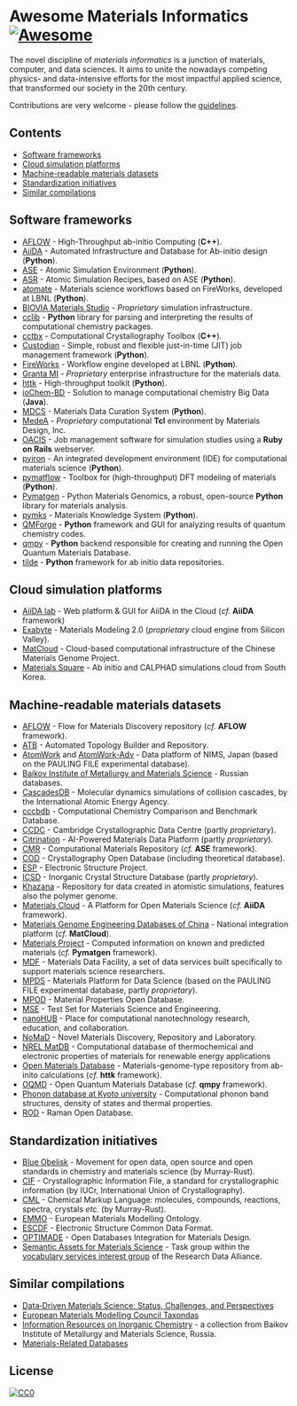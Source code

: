 # Awesome Materials Informatics [![Awesome](https://cdn.rawgit.com/sindresorhus/awesome/d7305f38d29fed78fa85652e3a63e154dd8e8829/media/badge.svg)](https://github.com/sindresorhus/awesome)

The novel discipline of _materials informatics_ is a junction of materials, computer, and data sciences. It aims to unite the nowadays competing physics- and data-intensive efforts for the most impactful applied science, that transformed our society in the 20th century.

Contributions are very welcome - please follow the [guidelines](CONTRIBUTING.md).


## Contents

- [Software frameworks](#software-frameworks)
- [Cloud simulation platforms](#cloud-simulation-platforms)
- [Machine-readable materials datasets](#machine-readable-materials-datasets)
- [Standardization initiatives](#standardization-initiatives)
- [Similar compilations](#similar-compilations)


## Software frameworks

- [AFLOW](http://materials.duke.edu/AFLOW) - High-Throughput ab-initio Computing (**C++**).
- [AiiDA](http://aiida.net) - Automated Infrastructure and Database for Ab-initio design (**Python**).
- [ASE](https://wiki.fysik.dtu.dk/ase) - Atomic Simulation Environment (**Python**).
- [ASR](https://gitlab.com/dtorel/asr) - Atomic Simulation Recipes, based on ASE (**Python**).
- [atomate](https://hackingmaterials.github.io/atomate) - Materials science workflows based on FireWorks, developed at LBNL (**Python**).
- [BIOVIA Materials Studio](http://accelrys.com/products/collaborative-science/biovia-materials-studio) - _Proprietary_ simulation infrastructure.
- [cclib](http://cclib.github.io) - **Python** library for parsing and interpreting the results of computational chemistry packages.
- [cctbx](https://cctbx.github.io) - Computational Crystallography Toolbox (**C++**).
- [Custodian](https://github.com/materialsproject/custodian) - Simple, robust and flexible just-in-time (JIT) job management framework (**Python**).
- [FireWorks](https://materialsproject.github.io/fireworks) - Workflow engine developed at LBNL (**Python**).
- [Granta MI](http://www.grantadesign.com/products/mi) - _Proprietary_ enterprise infrastructure for the materials data.
- [httk](http://httk.openmaterialsdb.se) - High-throughput toolkit (**Python**).
- [ioChem-BD](http://www.iochem-bd.org) - Solution to manage computational chemistry Big Data (**Java**).
- [MDCS](https://github.com/usnistgov/MDCS) - Materials Data Curation System (**Python**).
- [MedeA](https://www.materialsdesign.com/medea-software) - _Proprietary_ computational **Tcl** environment by Materials Design, Inc.
- [OACIS](http://crest-cassia.github.io/oacis/en/) - Job management software for simulation studies using a **Ruby on Rails** webserver.
- [pyiron](https://github.com/pyiron) - An integrated development environment (IDE) for computational materials science (**Python**).
- [pymatflow](https://github.com/DeqiTang/pymatflow) - Toolbox for (high-throughput) DFT modeling of materials (**Python**).
- [Pymatgen](http://pymatgen.org) - Python Materials Genomics, a robust, open-source **Python** library for materials analysis.
- [pymks](http://pymks.org) - Materials Knowledge System (**Python**).
- [QMForge](https://sourceforge.net/projects/qmforge/) - **Python** framework and GUI for analyzing results of quantum chemistry codes.
- [qmpy](http://pythonhosted.org/qmpy) - **Python** backend responsible for creating and running the Open Quantum Materials Database.
- [tilde](https://github.com/tilde-lab/tilde) - **Python** framework for ab initio data repositories.


## Cloud simulation platforms

- [AiiDA lab](https://www.materialscloud.org/aiidalab) - Web platform & GUI for AiiDA in the Cloud (_cf._ **AiiDA** framework)
- [Exabyte](https://github.com/Exabyte-io) - Materials Modeling 2.0 (_proprietary_ cloud engine from Silicon Valley).
- [MatCloud](http://matcloud.cnic.cn) - Cloud-based computational infrastructure of the Chinese Materials Genome Project.
- [Materials Square](https://www.materialssquare.com) - Ab initio and CALPHAD simulations cloud from South Korea.


## Machine-readable materials datasets

- [AFLOW](http://www.aflowlib.org) - Flow for Materials Discovery repository (_cf._ **AFLOW** framework).
- [ATB](http://compbio.biosci.uq.edu.au/atb) - Automated Topology Builder and Repository.
- [AtomWork](https://crystdb.nims.go.jp/en) and [AtomWork-Adv](https://atomwork-adv.nims.go.jp) - Data platform of NIMS, Japan (based on the PAULING FILE experimental database).
- [Baikov Institute of Metallurgy and Materials Science](http://bg.imet-db.ru) - Russian databases.
- [CascadesDB](https://cascadesdb.org) - Molecular dynamics simulations of collision cascades, by the International Atomic Energy Agency.
- [cccbdb](http://cccbdb.nist.gov) - Computational Chemistry Comparison and Benchmark Database.
- [CCDC](https://www.ccdc.cam.ac.uk) - Cambridge Crystallographic Data Centre (partly _proprietary_).
- [Citrination](https://citrination.com) - AI-Powered Materials Data Platform (partly _proprietary_).
- [CMR](https://wiki.fysik.dtu.dk/cmr) - Computational Materials Repository (_cf._ **ASE** framework).
- [COD](http://crystallography.net) - Crystallography Open Database (including theoretical database).
- [ESP](http://gurka.fysik.uu.se/ESP) - Electronic Structure Project.
- [ICSD](https://icsd.products.fiz-karlsruhe.de/) - Inorganic Crystal Structure Database (partly _proprietary_).
- [Khazana](https://khazana.gatech.edu) - Repository for data created in atomistic simulations, features also the polymer genome.
- [Materials Cloud](http://www.materialscloud.org) - A Platform for Open Materials Science (_cf._ **AiiDA** framework).
- [Materials Genome Engineering Databases of China](https://www.mgedata.cn) - National integration platform (_cf._ **MatCloud**).
- [Materials Project](http://www.materialsproject.org) - Computed information on known and predicted materials (_cf._ **Pymatgen** framework).
- [MDF](https://materialsdatafacility.org) - Materials Data Facility, a set of data services built specifically to support materials science researchers.
- [MPDS](https://mpds.io) - Materials Platform for Data Science (based on the PAULING FILE experimental database, partly _proprietary_).
- [MPOD](http://mpod.cimav.edu.mx/) - Material Properties Open Database.
- [MSE](http://mse.fhi-berlin.mpg.de) - Test Set for Materials Science and Engineering.
- [nanoHUB](https://nanohub.org/developer) - Place for computational nanotechnology research, education, and collaboration.
- [NoMaD](https://nomad-coe.eu) - Novel Materials Discovery, Repository and Laboratory.
- [NREL MatDB](http://materials.nrel.gov) - Computational database of thermochemical and electronic properties of materials for renewable energy applications
- [Open Materials Database](http://openmaterialsdb.se) - Materials-genome-type repository from ab-inito calculations (_cf._ **httk** framework).
- [OQMD](http://oqmd.org) - Open Quantum Materials Database (_cf._ **qmpy** framework).
- [Phonon database at Kyoto university](http://phonondb.mtl.kyoto-u.ac.jp) - Computational phonon band structures, density of states and thermal properties.
- [ROD](http://solsa.crystallography.net/rod/) - Raman Open Database.


## Standardization initiatives

- [Blue Obelisk](http://www.blueobelisk.org) - Movement for open data, open source and open standards in chemistry and materials science (by Murray-Rust).
- [CIF](https://www.iucr.org/resources/cif) - Crystallographic Information File, a standard for crystallographic information (by IUCr, International Union of Crystallography).
- [CML](http://www.xml-cml.org) - Chemical Markup Language: molecules, compounds, reactions, spectra, crystals _etc._ (by Murray-Rust).
- [EMMO](https://github.com/emmo-repo/EMMO) - European Materials Modelling Ontology.
- [ESCDF](https://esl.cecam.org/ESCDF_-_Electronic_Structure_Common_Data_Format) - Electronic Structure Common Data Format.
- [OPTIMADE](http://www.optimade.org) - Open Databases Integration for Materials Design.
- [Semantic Assets for Materials Science](https://doi.org/10.5281/zenodo.2456346) - Task group within the [vocabulary services interest group](https://rd-alliance.org/groups/vocabulary-services-interest-group.html) of the Research Data Alliance.


## Similar compilations

- [Data‐Driven Materials Science: Status, Challenges, and Perspectives](https://doi.org/10.1002/advs.201900808)
- [European Materials Modelling Council Taxondas](https://emmc.info/taxonda)
- [Information Resources on Inorganic Chemistry](http://en.iric.imet-db.ru) - a collection from Baikov Institute of Metallurgy and Materials Science, Russia.
- [Materials-Related Databases](https://github.com/blaiszik/Materials-Databases)


## License
[![CC0](http://mirrors.creativecommons.org/presskit/buttons/88x31/svg/cc-zero.svg)](https://creativecommons.org/publicdomain/zero/1.0/)
